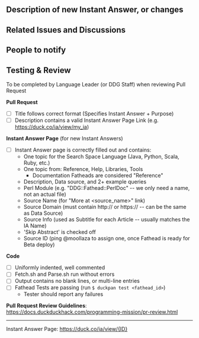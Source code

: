 <!-- Use the appropriate format for your Pull Request title above ^^^^^:

If this is a bug fix:
{IA Name}: {Description of change}

If this is a New Instant Answer:
New {IA Name} Spice

If this is something else:
{Tests/Docs/Other}: {Short Description}

-->


## Description of new Instant Answer, or changes
<!-- What does this new Instant Answer do? What changes does this PR introduce? -->


## Related Issues and Discussions
<!-- Link related issues here to automatically close them when PR is merged -->
<!-- E.g. "Fixes #1234" -->


## People to notify
<!-- Please @mention any relevant people/organizations here: -->

## Testing & Review
To be completed by Language Leader (or DDG Staff) when reviewing Pull Request

**Pull Request**
- [ ] Title follows correct format (Specifies Instant Answer + Purpose)
- [ ] Description contains a valid Instant Answer Page Link (e.g. https://duck.co/ia/view/my_ia)

**Instant Answer Page** (for new Instant Answers)
- [ ] Instant Answer page is correctly filled out and contains:
    - One topic for the Search Space Language (Java, Python, Scala, Ruby, etc.)
    - One topic from: Reference, Help, Libraries, Tools
        - Documentation Fatheads are considered "Reference"
    - Description, Data source, and 2+ example queries
    - Perl Module (e.g. "DDG::Fathead::PerlDoc" -- we only need a name, not an actual file)
    - Source Name (for "More at <source_name>" link)
    - Source Domain (must contain http:// or https:// -- can be the same as Data Source)
    - Source Info (used as Subtitle for each Article -- usually matches the IA Name)
    - 'Skip Abstract' is checked off
    - Source ID (ping @moollaza to assign one, once Fathead is ready for Beta deploy)

**Code**
- [ ] Uniformly indented, well commented
- [ ] Fetch.sh and Parse.sh run without errors
- [ ] Output contains no blank lines, or multi-line entries
- [ ] Fathead Tests are passing (run `$ duckpan test <fathead_id>`)
    - Tester should report any failures

**Pull Request Review Guidelines**: https://docs.duckduckhack.com/programming-mission/pr-review.html

<!-- DO NOT REMOVE -->
---

<!-- The Instant Answer ID can be found by clicking the `?` icon beside the Instant Answer result on DuckDuckGo.com -->
Instant Answer Page: https://duck.co/ia/view/{ID}
<!-- FILL THIS IN:                           ^^^^ -->
